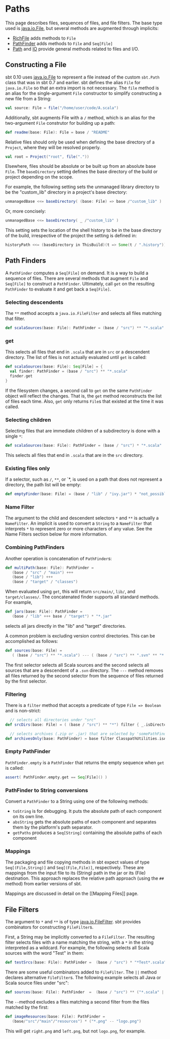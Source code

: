 [java.io.File]: http://download.oracle.com/javase/6/docs/api/java/io/File.html
[java.io.FileFilter]: http://download.oracle.com/javase/6/docs/api/java/io/FileFilter.html
[RichFile]: http://harrah.github.com/xsbt/latest/api/sbt/RichFile.html
[PathFinder]: http://harrah.github.com/xsbt/latest/api/sbt/PathFinder.html
[Path]: http://harrah.github.com/xsbt/latest/api/sbt/Path$.html
[IO]: http://harrah.github.com/xsbt/latest/api/sbt/IO$.html

# Paths

This page describes files, sequences of files, and file filters.  The base type used is [java.io.File], but several methods are augmented through implicits:

 * [RichFile] adds methods to `File`
 * [PathFinder] adds methods to `File` and `Seq[File]`
 * [Path] and [IO] provide general methods related to files and I/O.

## Constructing a File

sbt 0.10 uses [java.io.File] to represent a file instead of the custom `sbt.Path` class that was in sbt 0.7 and earlier.
sbt defines the alias `File` for `java.io.File` so that an extra import is not necessary.
The `file` method is an alias for the single-argument `File` constructor to simplify constructing a new file from a String:

```scala
val source: File = file("/home/user/code/A.scala")
```

Additionally, sbt augments File with a `/` method, which is an alias for the two-argument `File` construtor for building up a path:

```scala
def readme(base: File): File = base / "README"
```

Relative files should only be used when defining the base directory of a `Project`, where they will be resolved properly.

```scala
val root = Project("root", file("."))
```

Elsewhere, files should be absolute or be built up from an absolute base `File`.  The `baseDirectory` setting defines the base directory of the build or project depending on the scope.

For example, the following setting sets the unmanaged library directory to be the "custom_lib" directory in a project's base directory:

```scala
unmanagedBase <<= baseDirectory( (base: File) => base /"custom_lib" )
```

Or, more concisely:

```scala
unmanagedBase <<= baseDirectory( _ /"custom_lib" )
```

This setting sets the location of the shell history to be in the base directory of the build, irrespective of the project the setting is defined in:

```scala
historyPath <<= (baseDirectory in ThisBuild)(t => Some(t / ".history")),
```

## Path Finders

A `PathFinder` computes a `Seq[File]` on demand.  It is a way to build a sequence of files.  There are several methods that augment `File` and `Seq[File]` to construct a `PathFinder`.  Ultimately, call `get` on the resulting `PathFinder` to evaluate it and get back a `Seq[File]`.

### Selecting descendents

The `**` method accepts a `java.io.FileFilter` and selects all files matching that filter.  

```scala
def scalaSources(base: File): PathFinder = (base / "src") ** "*.scala"
```

### get

This selects all files that end in `.scala` that are in `src` or a descendent directory.  The list of files is not actually evaluated until `get` is called:

```scala
def scalaSources(base: File): Seq[File] = {
  val finder: PathFinder = (base / "src") ** "*.scala" 
  finder.get
}
```

If the filesystem changes, a second call to `get` on the same `PathFinder` object will reflect the changes.  That is, the `get` method reconstructs the list of files each time.  Also, `get` only returns `File`s that existed at the time it was called.

### Selecting children

Selecting files that are immediate children of a subdirectory is done with a single `*`:

```scala
def scalaSources(base: File): PathFinder = (base / "src") * "*.scala"
```

This selects all files that end in `.scala` that are in the `src` directory.

### Existing files only

If a selector, such as `/`, `**`, or `*, is used on a path that does not represent a directory, the path list will be empty:

```scala
def emptyFinder(base: File) = (base / "lib" / "ivy.jar") * "not_possible"
```

### Name Filter

The argument to the child and descendent selectors `*` and `**` is actually a `NameFilter`.  An implicit is used to convert a `String` to a `NameFilter` that interprets `*` to represent zero or more characters of any value.  See the Name Filters section below for more information.

### Combining PathFinders

Another operation is concatenation of `PathFinder`s:

```scala
def multiPath(base: File): PathFinder =
   (base / "src" / "main") +++
   (base / "lib") +++
   (base / "target" / "classes")
```

When evaluated using `get`, this will return `src/main/`, `lib/`, and `target/classes/`.  The concatenated finder supports all standard methods.  For example,

```scala
def jars(base: File): PathFinder =
   (base / "lib" +++ base / "target") * "*.jar"
```

selects all jars directly in the "lib" and "target" directories.

A common problem is excluding version control directories.  This can be accomplished as follows:

```scala
def sources(base: File) =
   ( (base / "src") ** "*.scala") --- ( (base / "src") ** ".svn" ** "*.scala")
```

The first selector selects all Scala sources and the second selects all sources that are a descendent of a `.svn` directory. The `---` method removes all files returned by the second selector from the sequence of files returned by the first selector. 

### Filtering

There is a `filter` method that accepts a predicate of type `File => Boolean` and is non-strict:

```scala
  // selects all directories under "src"
def srcDirs(base: File) = ( (base / "src") ** "*") filter { _.isDirectory }

  // selects archives (.zip or .jar) that are selected by 'somePathFinder' 
def archivesOnly(base: PathFinder) = base filter ClasspathUtilities.isArchive
```

### Empty PathFinder

`PathFinder.empty` is a `PathFinder` that returns the empty sequence when `get` is called:

```scala
assert( PathFinder.empty.get == Seq[File]() )
```

### PathFinder to String conversions

Convert a `PathFinder` to a String using one of the following methods:

 * `toString` is for debugging.  It puts the absolute path of each component on its own line.
 * `absString` gets the absolute paths of each component and separates them by the platform's path separator.
 * `getPaths` produces a `Seq[String]` containing the absolute paths of each component

### Mappings

The packaging and file copying methods in sbt expect values of type `Seq[(File,String)]` and `Seq[(File,File)]`, respectively.
These are mappings from the input file to its (String) path in the jar or its (File) destination.
This approach replaces the relative path approach (using the `##` method) from earlier versions of sbt.

Mappings are discussed in detail on the [[Mapping Files]] page.

## File Filters

The argument to `*` and `**` is of type [java.io.FileFilter].
sbt provides combinators for constructing `FileFilter`s.

First, a String may be implicitly converted to a `FileFilter`.
The resulting filter selects files with a name matching the string, with a `*` in the string interpreted as a wildcard.
For example, the following selects all Scala sources with the word "Test" in them:

```scala
def testSrcs(base: File): PathFinder =  (base / "src") * "*Test*.scala"
```

There are some useful combinators added to `FileFilter`.  The `||` method declares alternative `FileFilter`s.  The following example selects all Java or Scala source files under "src":

```scala
def sources(base: File): PathFinder  =  (base / "src") ** ("*.scala" || "*.java")
```

The `--`method excludes a files matching a second filter from the files matched by the first:

```scala
def imageResources(base: File): PathFinder =
   (base/"src"/"main"/"resources") * ("*.png" -- "logo.png")
```

This will get `right.png` and `left.png`, but not `logo.png`, for example.
